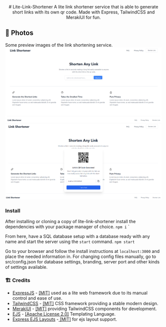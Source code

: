 <div align="center">
# Lite-Link-Shortener
A lite link shortener service that is able to generate short links with its own qr code. Made with Express, TailwindCSS and MerakiUI for fun. 
</div>

## 📸 Photos
Some preview images of the link shortening service.
![enter image description here](https://raw.githubusercontent.com/PressJump/lite-link-shortener/e1bdefe8997496817dec2dfb79c39562d6f7432d/src/static/img/preview1.PNG?token=AJXJQP4ENNVVBKPSJOV3UD3DFPVAO)
![enter image description here](https://raw.githubusercontent.com/PressJump/lite-link-shortener/e1bdefe8997496817dec2dfb79c39562d6f7432d/src/static/img/preview2.PNG?token=AJXJQPYW2WNE4XOR3Y3SMLLDFPVAO)

### Install
After installing or cloning a copy of lite-link-shortener install the dependencies with your package manager of choice. `npm i` `

From here, have a SQL database setup with a database ready with any name and start the server using the `start` command. `npm start`

Go to your browser and follow the install instructions at `localhost:3000` and place the needed information in. For changing config files manually, go to src/config.json for database settings, branding, server port and other kinds of settings available.

### 🏗️ Credits
 - [ExpressJS](https://github.com/expressjs/express) - [\[MIT\]](https://github.com/expressjs/express/blob/master/LICENSE) used as a lite web framework due to its manual control and ease of use.
 - [TailwindCSS](https://github.com/tailwindlabs/tailwindcss) - [\[MIT\]](https://github.com/tailwindlabs/tailwindcss/blob/master/LICENSE) CSS framework providing a stable modern design.
 - [MerakiUI](https://github.com/merakiui/merakiui) -  [\[MIT\]](https://github.com/merakiui/merakiui/blob/main/LICENSE) providing TailwindCSS components for development.
 - [EJS](https://github.com/mde/ejs) - [\[Apache License 2.0\]](https://github.com/mde/ejs/blob/main/LICENSE) Templating Language.
 - [Express EJS Layouts](https://github.com/Soarez/express-ejs-layouts) -[ \[MIT\]](https://github.com/expressjs/express/blob/master/LICENSE) for ejs layout support.

